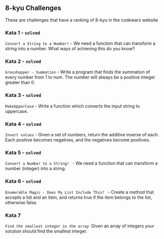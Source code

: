 ## 8-kyu Challenges

These are challenges that have a ranking of 8-kyu in the codewars website

### Kata 1 - `solved`

`Convert a String to a Number!` - We need a function that can transform a string into a number.
What ways of achieving this do you know?

### Kata 2 - `solved`

`Grasshopper - Summation` - Write a program that finds the summation of every number from 1 to num.
The number will always be a positive integer greater than 0.

### Kata 3 - `solved`

`MakeUpperCase` - Write a function which converts the input string to uppercase.

### Kata 4 - `solved`

`Invert values` - Given a set of numbers, return the additive inverse of each. 
Each positive becomes negatives, and the negatives become positives.

### Kata 5 - `solved`

`Convert a Number to a String!
` - We need a function that can transform a number (integer) into a string.

### Kata 6 - `solved`

`Enumerable Magic - Does My List Include This?
` - Create a method that accepts a list and an item, and returns true if the item belongs to the list, otherwise false.

### Kata 7
`Find the smallest integer in the array
`Given an array of integers your solution should find the smallest integer.

